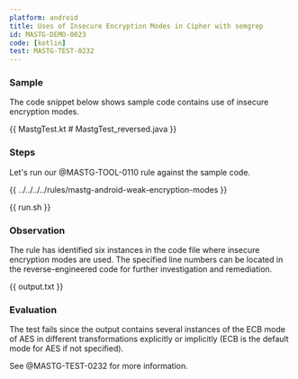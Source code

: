```yaml
---
platform: android
title: Uses of Insecure Encryption Modes in Cipher with semgrep
id: MASTG-DEMO-0023
code: [kotlin]
test: MASTG-TEST-0232
---
```


### Sample

The code snippet below shows sample code contains use of insecure encryption modes.

{{ MastgTest.kt # MastgTest_reversed.java }}

### Steps

Let's run our @MASTG-TOOL-0110 rule against the sample code.

{{ ../../../../rules/mastg-android-weak-encryption-modes }}

{{ run.sh }}

### Observation

The rule has identified six instances in the code file where insecure encryption modes are used. The specified line numbers can be located in the reverse-engineered code for further investigation and remediation.

{{ output.txt }}

### Evaluation

The test fails since the output contains several instances of the ECB mode of AES in different transformations explicitly or implicitly (ECB is the default mode for AES if not specified).

See @MASTG-TEST-0232 for more information.

